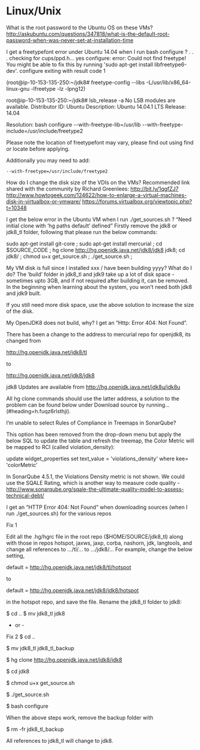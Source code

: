 # Linux/Unix



What is the root password to the Ubuntu OS on these VMs?
http://askubuntu.com/questions/347818/what-is-the-default-root-password-when-was-never-set-at-installation-time

I get a freetypefont error under Ubuntu 14.04 when I run bash configure ?
.
.
.
checking for cups/ppd.h... yes
configure: error: Could not find freetype! You might be able to fix this by running 'sudo apt-get install libfreetype6-dev'. 
configure exiting with result code 1

(root@ip-10-153-135-250:~/jdk8# freetype-config --libs
-L/usr/lib/x86_64-linux-gnu -lfreetype -lz -lpng12)

root@ip-10-153-135-250:~/jdk8# lsb_release -a
No LSB modules are available.
Distributor ID:	Ubuntu
Description:	Ubuntu 14.04.1 LTS
Release:	14.04

Resolution:
bash configure --with-freetype-lib=/usr/lib --with-freetype-include=/usr/include/freetype2

Please note the location of freetypefont may vary, please find out using find or locate before applying.

Additionally you may need to add:
```
--with-freetype=/usr/include/freetype2
```
How do I change the disk size of the VDIs on the VMs?
Recommended link shared with the community by Richard Greenlees: http://bit.ly/1qgfZJ7
http://www.howtogeek.com/124622/how-to-enlarge-a-virtual-machines-disk-in-virtualbox-or-vmware/
https://forums.virtualbox.org/viewtopic.php?t=10348

I get the below error in the Ubuntu VM when I run ./get_sources.sh ?
“Need initial clone with ‘hg paths default’ defined”
Firstly remove the jdk8 or jdk8_tl folder, following that please run the below commands:


sudo apt-get install git-core ;
sudo apt-get install mercurial ;
cd $SOURCE_CODE ;
hg clone http://hg.openjdk.java.net/jdk8/jdk8 jdk8;
cd jdk8/ ;
chmod u+x get_source.sh ;
./get_source.sh ;

My VM disk is full since I installed xxx / have been building yyyy? What do I do?
The ‘build’ folder in jdk8_tl and jdk9 take up a lot of disk space - sometimes upto 3GB, and if not required after building it, can be removed. In the beginning when learning about the system, you won’t need both jdk8 and jdk9 built. 

If you still need more disk space, use the above solution to increase the size of the disk.

My OpenJDK8 does not build, why? I get an “Http: Error 404: Not Found”.

There has been a change to the address to mercurial repo for openjdk8, its changed from

http://hg.openjdk.java.net/jdk8/tl

to 

http://hg.openjdk.java.net/jdk8/jdk8

jdk8 Updates are available from 
http://hg.openjdk.java.net/jdk8u/jdk8u

All hg clone commands should use the latter address, a solution to the problem can be found below under Download source by running... (#heading=h.fuqz6rlsthji).

I’m unable to select Rules of Compliance in Treemaps in SonarQube?

This option has been removed from the drop-down menu but apply the below SQL to update the table and refresh the treemap, the Color Metric will be mapped to RCI (called violation_density):

update widget_properties set text_value = 'violations_density' where kee= 'colorMetric’

In SonarQube 4.5.1, the Violations Density metric is not shown. We could use the SQALE Rating, which is another way to measure code quality - http://www.sonarqube.org/sqale-the-ultimate-quality-model-to-assess-technical-debt/ 

I get an “HTTP Error 404: Not Found” when downloading sources  (when I run ./get_sources.sh) for the various repos

Fix 1

Edit all the .hg/hgrc file in the root repo ($HOME/SOURCE/jdk8_tl) along with those in repos hotspot, jaxws, jaxp, corba, nashorn, jdk, langtools, and change all references to .../tl/... to .../jdk8/… For example, change the below setting,

default = http://hg.openjdk.java.net/jdk8/tl/hotspot

to 

default = http://hg.openjdk.java.net/jdk8/jdk8/hotspot

in the hotspot repo, and save the file. Rename the jdk8_tl folder to jdk8:

$ cd ..
$ mv jdk8_tl jdk8

- or -

Fix 2
$ cd ..

$ mv jdk8_tl jdk8_tl_backup

$ hg clone http://hg.openjdk.java.net/jdk8/jdk8

$ cd jdk8

$ chmod u+x get_source.sh

$ ./get_source.sh

$ bash configure

When the above steps work, remove the backup folder with

$ rm -fr jdk8_tl_backup

All references to jdk8_tl will change to jdk8. 